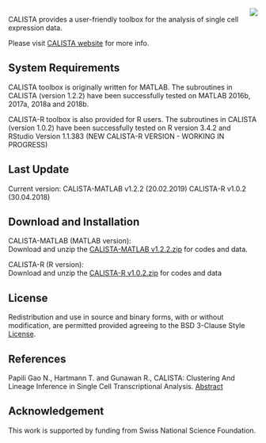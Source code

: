 <img style = "float: right;" src = "https://github.com/CABSEL/CALISTA/blob/master/calista.png">

CALISTA provides a user-friendly toolbox for the analysis of single cell expression data. 

Please visit [CALISTA website](https://www.cabselab.com/calista) for more info.


## System Requirements

CALISTA toolbox is originally written for MATLAB. The subroutines in CALISTA (version 1.2.2) have been successfully tested on MATLAB 2016b,  2017a, 2018a and 2018b. 

CALISTA-R toolbox is also provided for R users. The subroutines in CALISTA (version 1.0.2) have been successfully tested on R version 3.4.2 and RStudio Version 1.1.383   (NEW CALISTA-R VERSION - WORKING IN PROGRESS) 

## Last Update
Current version: CALISTA-MATLAB v1.2.2 (20.02.2019)   CALISTA-R v1.0.2 (30.04.2018)

## Download and Installation

CALISTA-MATLAB (MATLAB version):    
Download and unzip the [CALISTA-MATLAB v1.2.2.zip](https://github.com/CABSEL/CALISTA.git) for codes and data.

CALISTA-R (R version):     
Download and unzip the [CALISTA-R v1.0.2.zip](https://github.com/CABSEL/CALISTA.git) for codes and data

## License
Redistribution and use in source and binary forms, with or without modification, are permitted provided agreeing to the BSD 3-Clause Style [License](https://github.com/CABSEL/CALISTA/blob/master/LICENSE).


## References
Papili Gao N., Hartmann T. and Gunawan R., CALISTA: Clustering And Lineage Inference in Single Cell Transcriptional Analysis. [Abstract](https://www.biorxiv.org/content/early/2018/01/31/257550)

## Acknowledgement
This work is supported by funding from Swiss National Science Foundation.


